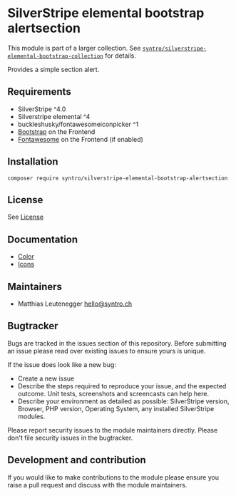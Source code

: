 # SilverStripe elemental bootstrap alertsection

This module is part of a larger collection. See
[`syntro/silverstripe-elemental-bootstrap-collection`](https://github.com/syntro-opensource/silverstripe-elemental-bootstrap-collection)
for details.

Provides a simple section alert.

## Requirements

* SilverStripe ^4.0
* Silverstripe elemental ^4
* buckleshusky/fontawesomeiconpicker ^1
* [Bootstrap](https://getbootstrap.com) on the Frontend
* [Fontawesome](https://fontawesome.com) on the Frontend (if enabled)

## Installation

```
composer require syntro/silverstripe-elemental-bootstrap-alertsection
```


## License
See [License](license.md)

## Documentation
 * [Color](docs/en/colors.md)
 * [Icons](docs/en/icons.md)

<!-- ## Example configuration (optional)
If your module makes use of the config API in SilverStripe it's a good idea to provide an example config
 here that will get the module working out of the box and expose the user to the possible configuration options.

Provide a yaml code example where possible.

```yaml

Page:
  config_option: true
  another_config:
    - item1
    - item2

``` -->

## Maintainers
 * Matthias Leutenegger <hello@syntro.ch>

## Bugtracker
Bugs are tracked in the issues section of this repository. Before submitting an issue please read over
existing issues to ensure yours is unique.

If the issue does look like a new bug:

 - Create a new issue
 - Describe the steps required to reproduce your issue, and the expected outcome. Unit tests, screenshots
 and screencasts can help here.
 - Describe your environment as detailed as possible: SilverStripe version, Browser, PHP version,
 Operating System, any installed SilverStripe modules.

Please report security issues to the module maintainers directly. Please don't file security issues in the bugtracker.

## Development and contribution
If you would like to make contributions to the module please ensure you raise a pull request and discuss with the module maintainers.
